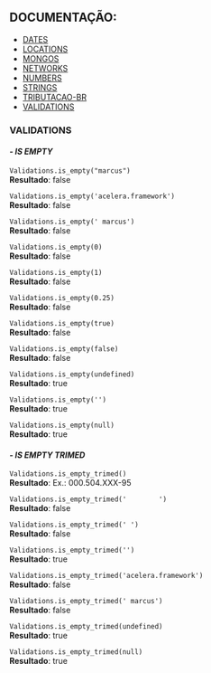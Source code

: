 ## DOCUMENTAÇÃO:

-   [DATES](https://github.com/maviniciuus/js-helpers/blob/master/doc/DATES.md)
-   [LOCATIONS](https://github.com/maviniciuus/js-helpers/blob/master/doc/LOCATIONS.md)
-   [MONGOS](https://github.com/maviniciuus/js-helpers/blob/master/doc/MONGOS.md)
-   [NETWORKS](https://github.com/maviniciuus/js-helpers/blob/master/doc/NETWORKS.md)
-   [NUMBERS](https://github.com/maviniciuus/js-helpers/blob/master/doc/NUMBERS.md)
-   [STRINGS](https://github.com/maviniciuus/js-helpers/blob/master/doc/STRINGS.md)
-   [TRIBUTACAO-BR](https://github.com/maviniciuus/js-helpers/blob/master/doc/TRIBUTACAO-BR.md)
-   [VALIDATIONS](https://github.com/maviniciuus/js-helpers/blob/master/doc/VALIDATIONS.md)

### VALIDATIONS

#### *- IS EMPTY*

`Validations.is_empty("marcus")`  
**Resultado**: false  

`Validations.is_empty('acelera.framework')`  
**Resultado**: false  

`Validations.is_empty(' marcus')`  
**Resultado**: false  

`Validations.is_empty(0)`  
**Resultado**: false  

`Validations.is_empty(1)`  
**Resultado**: false  

`Validations.is_empty(0.25)`  
**Resultado**: false  

`Validations.is_empty(true)`  
**Resultado**: false  

`Validations.is_empty(false)`  
**Resultado**: false  

`Validations.is_empty(undefined)`  
**Resultado**: true  

`Validations.is_empty('')`  
**Resultado**: true  

`Validations.is_empty(null)`  
**Resultado**: true  


#### *- IS EMPTY TRIMED*

`Validations.is_empty_trimed()`  
**Resultado**: Ex.: 000.504.XXX-95  

`Validations.is_empty_trimed('        ')`  
**Resultado**: false  

`Validations.is_empty_trimed(' ')`  
**Resultado**: false  

`Validations.is_empty_trimed('')`  
**Resultado**: true  

`Validations.is_empty_trimed('acelera.framework')`  
**Resultado**: false  

`Validations.is_empty_trimed(' marcus')`  
**Resultado**: false  

`Validations.is_empty_trimed(undefined)`  
**Resultado**: true    

`Validations.is_empty_trimed(null)`  
**Resultado**: true  
